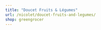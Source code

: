 ```yaml
---
title: "Doucet Fruits & Légumes"
url: /nicolet/doucet-fruits-and-legumes/
shop: greengrocer
---
```

